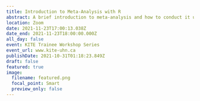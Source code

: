```yaml
---
title: Introduction to Meta-Analysis with R
abstract: A brief introduction to meta-analysis and how to conduct it using R & RStudio.
location: Zoom
date: 2021-11-23T17:00:13.038Z
date_end: 2021-11-23T18:00:00.000Z
all_day: false
event: KITE Trainee Workshop Series
event_url: www.kite-uhn.ca
publishDate: 2021-10-31T01:18:23.849Z
draft: false
featured: true
image:
  filename: featured.png
  focal_point: Smart
  preview_only: false
---
```

